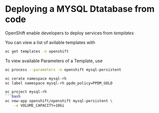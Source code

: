 # Deploying a MYSQL Dtatabase from code
OpenShift enable developers to deploy services from *templates*

You can view a list of avilable templates with

```bash
oc get templates -n openshift
```

To view available Parameters of a Template, use

```bash
oc process --parameters -n openshift mysql-persistent
```

```bash
oc cerate namespace mysql-rh
oc label namespace mysql-rh ppdm_policy=PPDM_GOLD
```

```bash
oc project mysql-rh
```bash
oc new-app openshift/openshift mysql-persistent \
    -e VOLUME_CAPACITY=10Gi
```
